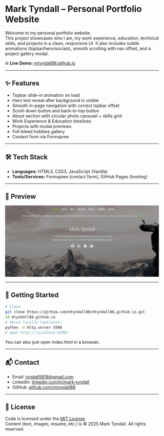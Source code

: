 # Mark Tyndall – Personal Portfolio Website

Welcome to my personal portfolio website.  
This project showcases who I am, my work experience, education, technical skills, and projects in a clean, responsive UI. It also includes subtle animations (topbar/hero/socials), smooth scrolling with nav offset, and a project gallery modal.

🌐 **Live Demo:** [mtyndall88.github.io](https://mtyndall88.github.io)

---

## ✨ Features
- Topbar slide-in animation on load
- Hero text reveal after background is visible
- Smooth in-page navigation with correct topbar offset
- Scroll-down button and back-to-top button
- About section with circular photo carousel + skills grid
- Work Experience & Education timelines
- Projects with modal previews
- Full-bleed hobbies gallery
- Contact form via Formspree

---

## 🛠 Tech Stack
- **Languages:** HTML5, CSS3, JavaScript (Vanilla)
- **Tools/Services:** Formspree (contact form), GitHub Pages (hosting)

---

## 📸 Preview
<p align="center">
  <img src="assets/projects/Personal-Site-Hero.jpg" alt="Portfolio Hero Screenshot" width="900">
</p>

---

## 🚀 Getting Started

```bash
# Clone
git clone https://github.com/mtyndall88/mtyndall88.github.io.git
cd mtyndall88.github.io
# Serve locally (optional)
python -m http.server 5500
# open http://localhost:5500/
```
You can also just open index.html in a browser.

---

## 📬 Contact

- Email: [tyndall5818@gmail.com](mailto:tyndall5818@gmail.com)
- LinkedIn: [linkedin.com/in/mark-tyndall](https://www.linkedin.com/in/mark-tyndall/)
- GitHub: [github.com/mtyndall88](https://github.com/mtyndall88)

---

## 📄 License

Code is licensed under the [MIT License](LICENSE).  
Content (text, images, resume, etc.) is © 2025 Mark Tyndall. All rights reserved.